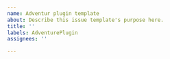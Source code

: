 ```yaml
---
name: Adventur plugin template
about: Describe this issue template's purpose here.
title: ''
labels: AdventurePlugin
assignees: ''

---
```




